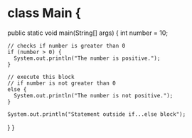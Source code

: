 # class Main {
  public static void main(String[] args) {
    int number = 10;

    // checks if number is greater than 0
    if (number > 0) {
      System.out.println("The number is positive.");
    }
    
    // execute this block
    // if number is not greater than 0
    else {
      System.out.println("The number is not positive.");
    }

    System.out.println("Statement outside if...else block");
  }
}
